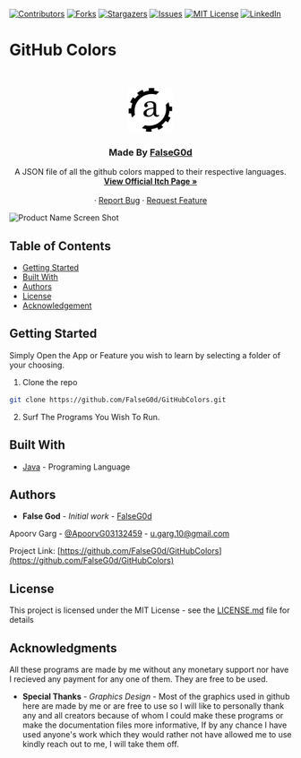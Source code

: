 [![Contributors][contributors-shield]][contributors-url]
[![Forks][forks-shield]][forks-url]
[![Stargazers][stars-shield]][stars-url]
[![Issues][issues-shield]][issues-url]
[![MIT License][license-shield]][license-url]
[![LinkedIn][linkedin-shield]][linkedin-url]


# GitHub Colors

<!-- PROJECT LOGO -->
<br />
<p align="center">
  <a href="http://apoorvgarg.herokuapp.com/">
    <img src="https://github.com/FalseG0d/AdvancedDjango/raw/main/images/Logo.png" alt="Logo" width="80" height="80">
  </a>

  <h3 align="center">Made By <a href="https://github.com/FalseG0d">FalseG0d</a></h3>

  <p align="center">
    A JSON file of all the github colors mapped to their respective languages.
    <br />
    <a href="https://falseg0d.itch.io/"><strong>View Official Itch Page »</strong></a>
    <br />
    <br />
    ·
    <a href="https://github.com/FalseG0d/GitHubColors/issues">Report Bug</a>
    ·
    <a href="https://github.com/FalseG0d/GitHubColors/issues">Request Feature</a>
  </p>
</p>


![Product Name Screen Shot][product-screenshot]

<!-- TABLE OF CONTENTS -->
## Table of Contents


* [Getting Started](#getting-started)
* [Built With](#built-with)
* [Authors](#authors)
* [License](#license)
* [Acknowledgement](#acknowledgement)


## Getting Started

Simply Open the App or Feature you wish to learn by selecting a folder of your choosing.

1. Clone the repo

```sh
git clone https://github.com/FalseG0d/GitHubColors.git
```

2. Surf The Programs You Wish To Run.


## Built With

* [Java](https://www.java.com/en/) - Programing Language


## Authors

* **False God** - *Initial work* - [FalseG0d](https://github.com/FalseG0d)

Apoorv Garg - [@ApoorvG03132459](https://twitter.com/ApoorvG03132459) - u.garg.10@gmail.com

Project Link: [https://github.com/FalseG0d/GitHubColors](https://github.com/FalseG0d/GitHubColors)

## License

This project is licensed under the MIT License - see the [LICENSE.md](LICENSE.md) file for details

## Acknowledgments

All these programs are made by me without any monetary support nor have I recieved any payment for any one of them. They are free to be used.

* **Special Thanks** - *Graphics Design* - Most of the graphics used in github here are made by me or are free to use so I will like to personally thank any and all creators because of whom I could make these programs or make the documentation files more informative, If by any chance I have used anyone's work which they would rather not have allowed me to use kindly reach out to me, I will take them off.


<!-- MARKDOWN LINKS & IMAGES -->
<!-- https://www.markdownguide.org/basic-syntax/#reference-style-links -->
[contributors-shield]: https://img.shields.io/github/contributors/FalseG0d/GitHubColors.svg?style=flat-square
[contributors-url]: https://github.com/FalseG0d/GitHubColors/graphs/contributors
[forks-shield]: https://img.shields.io/github/forks/FalseG0d/GitHubColors.svg?style=flat-square
[forks-url]: https://github.com/FalseG0d/GitHubColors/network/members
[stars-shield]: https://img.shields.io/github/stars/FalseG0d/GitHubColors.svg?style=flat-square
[stars-url]: https://github.com/FalseG0d/GitHubColors/stargazers
[issues-shield]: https://img.shields.io/github/issues/FalseG0d/GitHubColors.svg?style=flat-square
[issues-url]: https://github.com/FalseG0d/GitHubColors/issues
[license-shield]: https://img.shields.io/github/license/FalseG0d/GitHubColors.svg?style=flat-square
[license-url]: https://github.com/FalseG0d/GitHubColors/blob/master/LICENSE.txt
[linkedin-shield]: https://img.shields.io/badge/-LinkedIn-black.svg?style=flat-square&logo=linkedin&colorB=555
[linkedin-url]: https://www.linkedin.com/in/apoorv-garg-137137171/
[product-screenshot]: https://raw.githubusercontent.com/FalseG0d/GitHubColors/master/pexels.jpg